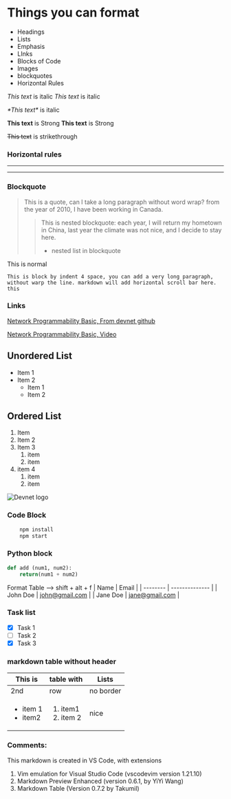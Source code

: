 <!-- Headings -->
# Things you can format
* Headings
* Lists
* Emphasis
* LInks
* Blocks of Code
* Images
* blockquotes
* Horizontal Rules

<!-- Italics -->
*This text* is italic
_This text_ is italic

<!-- Escape Special Character -->
*\*This text\** is italic

<!-- Strong -->
**This text** is Strong
__This text__ is Strong

<!-- Strickthrough -->
~~This text~~ is strikethrough

<!-- Horizontal rules-->
### Horizontal rules
---
___

<!-- Blockquote -->
### Blockquote
>This is a quote, 
can I take a long paragraph without word wrap? from the year of 2010, I have been working in Canada.
>>This is nested blockquote:
 each year, I will return my hometown in China, last year the climate was not nice, and I decide to stay here.
>>* nested list in blockquote

This is normal

    This is block by indent 4 space, you can add a very long paragraph, without warp the line. markdown will add horizontal scroll bar here.
    this 

<!-- Links -->
### Links
[Network Programmability Basic, From devnet github](https://developer.cisco.com/codeexchange/github/repo/CiscoDevNet/netprog_basics/)

[Network Programmability Basic, Video](https://developer.cisco.com/video/net-prog-basics/ "Video Course")

<!-- UL -->
## Unordered List
* Item 1
* Item 2
    * Item 1
    * Item 2

<!-- OL -->
## Ordered List
1. Item
2. Item 2
3. Item 3
    1. item 
    1. item
4. item 4
    1. item
    1. item

<!-- Inline code block>
'<p>This is a paragraph</p>

<!-- Image -->
![Devnet logo](https://upload.wikimedia.org/wikipedia/en/f/f8/CiscoDevNet2.png "Devnet logo")

<!-- github Markdown -->
### Code Block
```bash
    npm install
    npm start
```

### Python block
```python
def add (num1, num2):
    return(num1 + num2)
```

<!-- Table -->
Format Table --> shift + alt + f
| Name     | Email          |
| -------- | -------------- |
| John Doe | john@gmail.com |
| Jane Doe | jane@gmail.com |

<!-- Task Lists -->
### Task list
* [x] Task 1
* [ ] Task 2
* [x] Task 3

### markdown table without header
|         This is                        |      table with                           |   Lists   |
| -------------------------------------- | ----------------------------------------- | --------- |
| 2nd                                    | row                                       | no border |
| <ul><li>item 1</li><li>item2</li></ul> | <ol><li> item1 </li><li> item 2</li></ol> | nice      |

### Comments:
This markdown is created in VS Code, with extensions
1. Vim emulation for Visual Studio Code (vscodevim version 1.21.10)
2. Markdown Preview Enhanced (version 0.6.1, by YiYi Wang)
3. Markdown Table (Version 0.7.2 by Takumil)